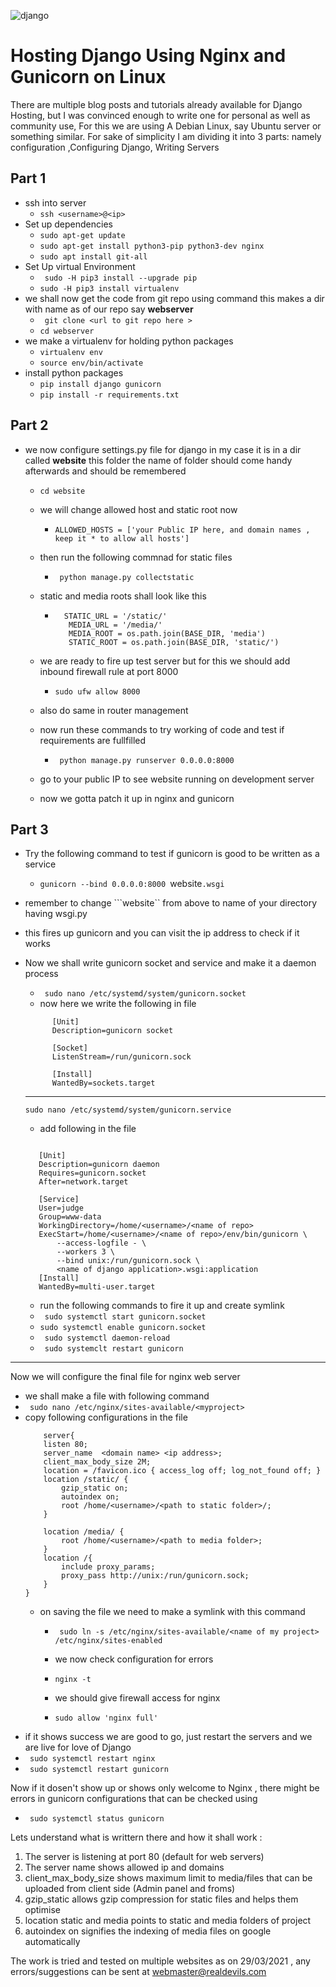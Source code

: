 ![django](https://i.postimg.cc/Pf0LGHvw/develope-python-django-website.jpg)

# Hosting Django Using Nginx and Gunicorn on Linux 

There are multiple blog posts and tutorials already available for Django Hosting, but I was convinced enough to write one for personal as well as community use, For this we are using A Debian Linux, say Ubuntu server or something similar. For sake of simplicity I am dividing it into 3 parts: namely configuration ,Configuring Django, Writing Servers

##  Part 1

- ssh into server
  - ```ssh <username>@<ip>```
- Set up dependencies 
  - ```sudo apt-get update```
  - ```sudo apt-get install python3-pip python3-dev nginx```
  - ```sudo apt install git-all```
- Set Up virtual Environment 
  - ``` sudo -H pip3 install --upgrade pip```
  - ```sudo -H pip3 install virtualenv```
- we shall now get the code from git repo using command this makes a dir with name as of our repo say **webserver**
  - ``` git clone <url to git repo here >```
  - ```cd webserver```
- we make a virtualenv for holding python packages 
  - ```virtualenv env```
  - ```source env/bin/activate```
- install python packages 
  - ```pip install django gunicorn```
  - ```pip install -r requirements.txt```

## Part 2
- we now configure settings.py file for django in my case it is in a dir called **website** this folder the name of folder should come handy afterwards and should be remembered 
  - ```cd website```
  - we will change allowed host and static root now
    - ```ALLOWED_HOSTS = ['your Public IP here, and domain names , keep it * to allow all hosts']``` 
  - then run the following commnad for static files 
    - ``` python manage.py collectstatic```
  - static and media roots shall look like this 
    - ```
        STATIC_URL = '/static/'
         MEDIA_URL = '/media/'
         MEDIA_ROOT = os.path.join(BASE_DIR, 'media')
         STATIC_ROOT = os.path.join(BASE_DIR, 'static/')
         ```

  - we are ready to fire up test server but for this we should add inbound firewall rule at port 8000
    - ```sudo ufw allow 8000```
  - also do same in router management 
  - now run these commands to try working of code and test if requirements are fullfilled
    - ``` python manage.py runserver 0.0.0.0:8000```
  - go to your public IP to see website running on development server
  - now we gotta patch it up in nginx and gunicorn 


## Part 3
- Try the following command to test if gunicorn is good to be written as a service
  - ```gunicorn --bind 0.0.0.0:8000 ```website```.wsgi```
- remember to change ```website`` from above to name of your directory having wsgi.py
- this fires up gunicorn and you can visit the ip address to check if it works 
- Now we shall write gunicorn socket and service and make it a daemon process 
  - ``` sudo nano /etc/systemd/system/gunicorn.socket```
  - now here we write the following in file 
  ``` 
        [Unit]
        Description=gunicorn socket

        [Socket]
        ListenStream=/run/gunicorn.sock

        [Install]
        WantedBy=sockets.target
    ```
    ---
    ```sudo nano /etc/systemd/system/gunicorn.service```
    - add following in the file
     ```

        [Unit]
        Description=gunicorn daemon
        Requires=gunicorn.socket
        After=network.target

        [Service]
        User=judge
        Group=www-data
        WorkingDirectory=/home/<username>/<name of repo>
        ExecStart=/home/<username>/<name of repo>/env/bin/gunicorn \
            --access-logfile - \
            --workers 3 \
            --bind unix:/run/gunicorn.sock \
            <name of django application>.wsgi:application
        [Install]
        WantedBy=multi-user.target
    ```

    - run the following commands to fire it up and create symlink
     - ``` sudo systemctl start gunicorn.socket```
     - ``` sudo systemctl enable gunicorn.socket ```
     - ``` sudo systemctl daemon-reload```
     - ``` sudo systemclt restart gunicorn``` 
---
Now we will configure the final file for nginx web server 
 - we shall make a file with following command
 - ``` sudo nano /etc/nginx/sites-available/<myproject>```
 - copy following configurations in the file 
    ``` 
        server{
        listen 80;
        server_name  <domain name> <ip address>;
        client_max_body_size 2M;
        location = /favicon.ico { access_log off; log_not_found off; }
        location /static/ {
            gzip_static on;
            autoindex on;
            root /home/<username>/<path to static folder>/;
        }
        
        location /media/ {
            root /home/<username>/<path to media folder>;
        }
        location /{
            include proxy_params;
            proxy_pass http://unix:/run/gunicorn.sock;
        }
    }
    ```
    - on saving the file we need to make a symlink with this command 
        - ``` sudo ln -s /etc/nginx/sites-available/<name of my project> /etc/nginx/sites-enabled```

        - we now check configuration for errors
         -   ``` nginx -t ```
         - we should give firewall access for nginx
         - ```sudo allow 'nginx full' ```
- if it shows success we are good to go, just restart the servers and we are live for love of Django 
-   ``` sudo systemctl restart nginx```
- ``` sudo systemctl restart gunicorn```

Now if it dosen't show up or shows only welcome to Nginx , there might be errors in gunicorn configurations that can be checked using
-   ``` sudo systemctl status gunicorn``` 



Lets understand what is writtern there and how it shall work :
1. The server is listening at port 80 (default for web servers)
2. The server name shows allowed ip and domains 
3. client_max_body_size shows maximum limit to media/files that can be uploaded from client side (Admin panel and froms)
4. gzip_static allows gzip compression for static files and helps them optimise
5. location static and media points to static and media folders of project
6. autoindex on signifies the indexing of media files on google automatically

The work is tried and tested on multiple websites as on 29/03/2021 , any errors/suggestions can be sent at [webmaster@realdevils.com](mailto:webmaster@realdevils.com)






    